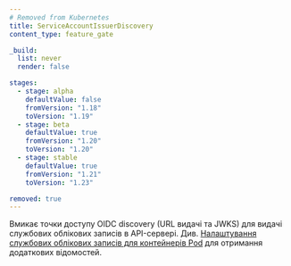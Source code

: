 ```yaml
---
# Removed from Kubernetes
title: ServiceAccountIssuerDiscovery
content_type: feature_gate

_build:
  list: never
  render: false

stages:
  - stage: alpha 
    defaultValue: false
    fromVersion: "1.18"
    toVersion: "1.19"
  - stage: beta 
    defaultValue: true
    fromVersion: "1.20"
    toVersion: "1.20"
  - stage: stable
    defaultValue: true
    fromVersion: "1.21"
    toVersion: "1.23"

removed: true
---
```

Вмикає точки доступу OIDC discovery (URL видачі та JWKS) для видачі службових облікових записів в API-сервері. Див. [Налаштування службових облікових записів для контейнерів Pod](/docs/tasks/configure-pod-container/configure-service-account/#service-account-issuer-discovery) для отримання додаткових відомостей.
